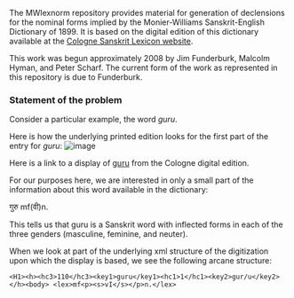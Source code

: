 
The MWlexnorm repository provides material for generation of declensions
for the nominal forms implied by the Monier-Williams Sanskrit-English Dictionary
of 1899.  It is based on the digital edition of this dictionary available at
the [Cologne Sanskrit Lexicon website](http://www.sanskrit-lexicon.uni-koeln.de/).

This work was begun approximately 2008 by Jim Funderburk, Malcolm Hyman, and
Peter Scharf. The current form of the work as represented in this repository
is due to Funderburk.

### Statement of the problem

Consider a particular example, the word *guru*.  

Here is how the underlying printed edition looks for the first part of the entry for *guru*:
![image](https://cloud.githubusercontent.com/assets/6393033/10209289/d49cc7e4-67a7-11e5-8146-a23a8aa5c3b4.png)

Here is a link to a display of [guru](http://www.sanskrit-lexicon.uni-koeln.de/scans/MWScan/2014/web/webtc/indexcaller.php?key=guru) from the Cologne digital
edition.

For our purposes here, we are interested in only a small part of the 
information about this word available in the dictionary:

गुरु mf(वी)n. 

This tells us that guru is a Sanskrit word with inflected forms in each of
the three genders (masculine, feminine, and neuter).

When we look at part of the underlying xml structure of the digitization upon
which the display is based, we see the following arcane structure:
```
<H1><h><hc3>110</hc3><key1>guru</key1><hc1>1</hc1><key2>gur/u</key2></h><body> <lex>mf<p><s>vI</s></p>n.</lex> 
```

